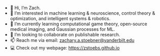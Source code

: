 - 👋 Hi, I’m Zach. 
- 👀 I’m interested in machine learning & neuroscience, control theory & optimization, and intelligent systems & robotics. 
- 🌱 I’m currently learning computational game theory, open-source medical imaging, and Gaussian processes for ML. 
- 🔬 I’m looking to collaborate on publishable research. 
- 📫 Reach me via email: zachary.a.stoebner@vanderbilt.edu
- 💻 Check out my webpage: https://zstoebs.github.io

<!---
zstoebs/zstoebs is a ✨ special ✨ repository because its `README.md` (this file) appears on your GitHub profile.
You can click the Preview link to take a look at your changes.
--->
